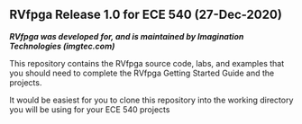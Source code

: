 ## RVfpga Release 1.0 for ECE 540 (27-Dec-2020)
<b><i>RVfpga was developed for, and is maintained by Imagination Technologies (imgtec.com) </i></b>

This repository contains the RVfpga source code, labs, and examples that you should need to complete the RVfpga Getting Started Guide and the projects.

It would be easiest for you to clone this repository into the working directory you will be using for your ECE 540 projects
